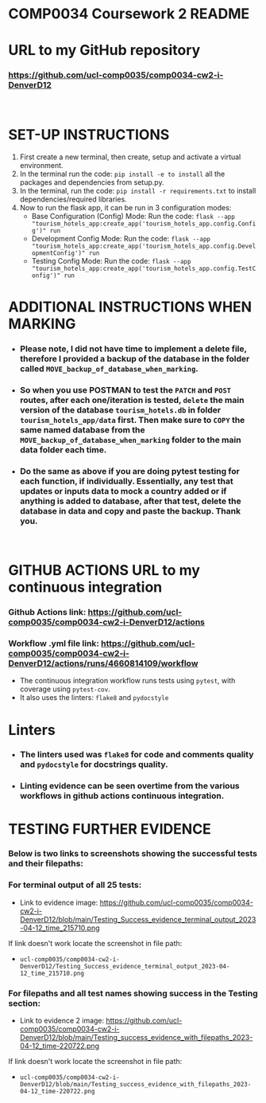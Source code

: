 # COMP0034 Coursework 2 README

# **URL to my GitHub repository**
### **https://github.com/ucl-comp0035/comp0034-cw2-i-DenverD12** 
<br/>

# **SET-UP INSTRUCTIONS**
1. First create a new terminal, then create, setup and activate a virtual environment.
2. In the terminal run the code: `pip install -e to install` all the packages and dependencies from setup.py. 
3. In the terminal, run the code: `pip install -r requirements.txt` to install dependencies/required libraries.
4. Now to run the flask app, it can be run in 3 configuration modes:  
   - Base Configuration (Config) Mode: Run the code: `flask --app "tourism_hotels_app:create_app('tourism_hotels_app.config.Config')" run`
   - Development Config Mode: Run the code: `flask --app "tourism_hotels_app:create_app('tourism_hotels_app.config.DevelopmentConfig')" run `
   - Testing Config Mode: Run the code: `flask --app "tourism_hotels_app:create_app('tourism_hotels_app.config.TestConfig')" run` 
# **ADDITIONAL INSTRUCTIONS WHEN MARKING**   
- ### **Please note, I did not have time to implement a delete file, therefore I provided a backup of the database in the folder called `MOVE_backup_of_database_when_marking`.**  
- ### **So when you use POSTMAN to test the `PATCH` and `POST` routes, after each one/iteration is tested, `delete` the main version of the database `tourism_hotels.db` in folder `tourism_hotels_app/data` first. Then make sure to `COPY` the same named database from the `MOVE_backup_of_database_when_marking` folder to the main data folder each time.**
- ### **Do the same as above if you are doing pytest testing for each function, if individually. Essentially, any test that updates or inputs data to mock a country added or if anything is added to database, after that test, delete the database in data and copy and paste the backup. Thank you.**

<br/>

# **GITHUB ACTIONS URL to my continuous integration**
### Github Actions link: **https://github.com/ucl-comp0035/comp0034-cw2-i-DenverD12/actions**  
### Workflow .yml file link: **https://github.com/ucl-comp0035/comp0034-cw2-i-DenverD12/actions/runs/4660814109/workflow**
- The continuous integration workflow runs tests using `pytest`, with coverage using `pytest-cov`.  
- It also uses the linters: `flake8` and `pydocstyle`

# **Linters**
- ### The linters used was `flake8` for code and comments quality and `pydocstyle` for docstrings quality.  

- ### Linting evidence can be seen overtime from the various workflows in github actions continuous integration.  

# **TESTING FURTHER EVIDENCE**
### Below is two links to screenshots showing the successful tests and their filepaths:  

### For terminal output of all 25 tests:
- Link to evidence image: https://github.com/ucl-comp0035/comp0034-cw2-i-DenverD12/blob/main/Testing_Success_evidence_terminal_output_2023-04-12_time_215710.png  

If link doesn't work locate the screenshot in file path:
- `ucl-comp0035/comp0034-cw2-i-DenverD12/Testing_Success_evidence_terminal_output_2023-04-12_time_215710.png  ` 
### For filepaths and all test names showing success in the Testing section:  
- Link to evidence 2 image: https://github.com/ucl-comp0035/comp0034-cw2-i-DenverD12/blob/main/Testing_success_evidence_with_filepaths_2023-04-12_time-220722.png   

If link doesn't work locate the screenshot in file path:
- `ucl-comp0035/comp0034-cw2-i-DenverD12/blob/main/Testing_success_evidence_with_filepaths_2023-04-12_time-220722.png   `  
